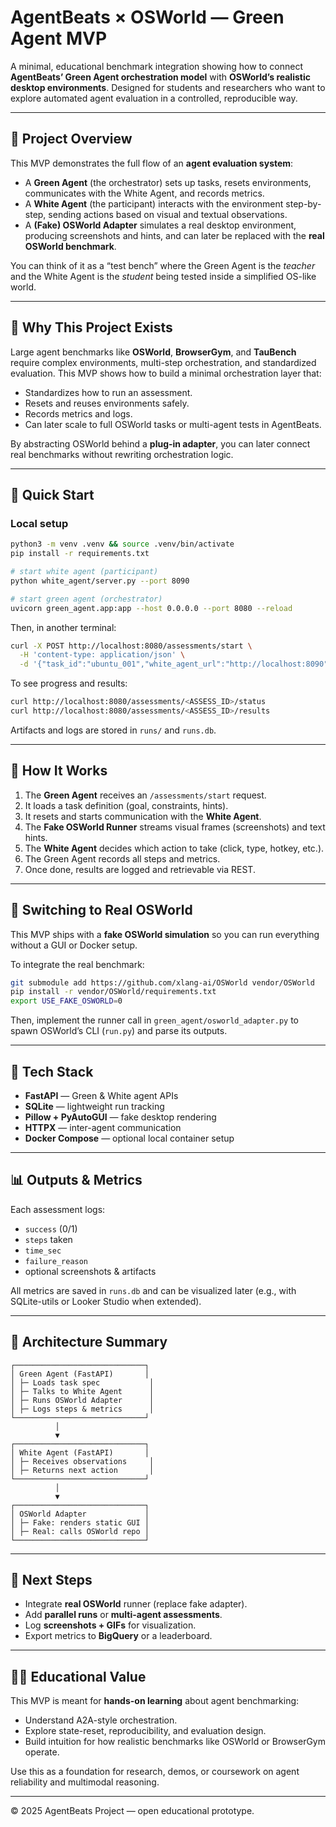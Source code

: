 # AgentBeats × OSWorld — Green Agent MVP

A minimal, educational benchmark integration showing how to connect **AgentBeats’ Green Agent orchestration model** with **OSWorld’s realistic desktop environments**. Designed for students and researchers who want to explore automated agent evaluation in a controlled, reproducible way.

---

## 🎯 Project Overview

This MVP demonstrates the full flow of an **agent evaluation system**:

- A **Green Agent** (the orchestrator) sets up tasks, resets environments, communicates with the White Agent, and records metrics.
- A **White Agent** (the participant) interacts with the environment step-by-step, sending actions based on visual and textual observations.
- A **(Fake) OSWorld Adapter** simulates a real desktop environment, producing screenshots and hints, and can later be replaced with the **real OSWorld benchmark**.

You can think of it as a “test bench” where the Green Agent is the _teacher_ and the White Agent is the _student_ being tested inside a simplified OS-like world.

---

## 🧩 Why This Project Exists

Large agent benchmarks like **OSWorld**, **BrowserGym**, and **TauBench** require complex environments, multi-step orchestration, and standardized evaluation. This MVP shows how to build a minimal orchestration layer that:

- Standardizes how to run an assessment.
- Resets and reuses environments safely.
- Records metrics and logs.
- Can later scale to full OSWorld tasks or multi-agent tests in AgentBeats.

By abstracting OSWorld behind a **plug-in adapter**, you can later connect real benchmarks without rewriting orchestration logic.

---

## 🚀 Quick Start

### Local setup

```bash
python3 -m venv .venv && source .venv/bin/activate
pip install -r requirements.txt

# start white agent (participant)
python white_agent/server.py --port 8090

# start green agent (orchestrator)
uvicorn green_agent.app:app --host 0.0.0.0 --port 8080 --reload
```

Then, in another terminal:

```bash
curl -X POST http://localhost:8080/assessments/start \
  -H 'content-type: application/json' \
  -d '{"task_id":"ubuntu_001","white_agent_url":"http://localhost:8090"}'
```

To see progress and results:

```bash
curl http://localhost:8080/assessments/<ASSESS_ID>/status
curl http://localhost:8080/assessments/<ASSESS_ID>/results
```

Artifacts and logs are stored in `runs/` and `runs.db`.

---

## 🧠 How It Works

1. The **Green Agent** receives an `/assessments/start` request.
2. It loads a task definition (goal, constraints, hints).
3. It resets and starts communication with the **White Agent**.
4. The **Fake OSWorld Runner** streams visual frames (screenshots) and text hints.
5. The **White Agent** decides which action to take (click, type, hotkey, etc.).
6. The Green Agent records all steps and metrics.
7. Once done, results are logged and retrievable via REST.

---

## 🔧 Switching to Real OSWorld

This MVP ships with a **fake OSWorld simulation** so you can run everything without a GUI or Docker setup.

To integrate the real benchmark:

```bash
git submodule add https://github.com/xlang-ai/OSWorld vendor/OSWorld
pip install -r vendor/OSWorld/requirements.txt
export USE_FAKE_OSWORLD=0
```

Then, implement the runner call in `green_agent/osworld_adapter.py` to spawn OSWorld’s CLI (`run.py`) and parse its outputs.

---

## 🧰 Tech Stack

- **FastAPI** — Green & White agent APIs
- **SQLite** — lightweight run tracking
- **Pillow + PyAutoGUI** — fake desktop rendering
- **HTTPX** — inter-agent communication
- **Docker Compose** — optional local container setup

---

## 📊 Outputs & Metrics

Each assessment logs:

- `success` (0/1)
- `steps` taken
- `time_sec`
- `failure_reason`
- optional screenshots & artifacts

All metrics are saved in `runs.db` and can be visualized later (e.g., with SQLite-utils or Looker Studio when extended).

---

## 🧩 Architecture Summary

```
┌─────────────────────────────┐
│ Green Agent (FastAPI)       │
│ ├─ Loads task spec           │
│ ├─ Talks to White Agent      │
│ ├─ Runs OSWorld Adapter      │
│ ├─ Logs steps & metrics      │
└─────────────────────────────┘
          │
          ▼
┌─────────────────────────────┐
│ White Agent (FastAPI)       │
│ ├─ Receives observations     │
│ ├─ Returns next action       │
└─────────────────────────────┘
          │
          ▼
┌─────────────────────────────┐
│ OSWorld Adapter             │
│ ├─ Fake: renders static GUI │
│ ├─ Real: calls OSWorld repo │
└─────────────────────────────┘
```

---

## 🧭 Next Steps

- Integrate **real OSWorld** runner (replace fake adapter).
- Add **parallel runs** or **multi-agent assessments**.
- Log **screenshots + GIFs** for visualization.
- Export metrics to **BigQuery** or a leaderboard.

---

## 👩‍🏫 Educational Value

This MVP is meant for **hands-on learning** about agent benchmarking:

- Understand A2A-style orchestration.
- Explore state-reset, reproducibility, and evaluation design.
- Build intuition for how realistic benchmarks like OSWorld or BrowserGym operate.

Use this as a foundation for research, demos, or coursework on agent reliability and multimodal reasoning.

---

© 2025 AgentBeats Project — open educational prototype.
